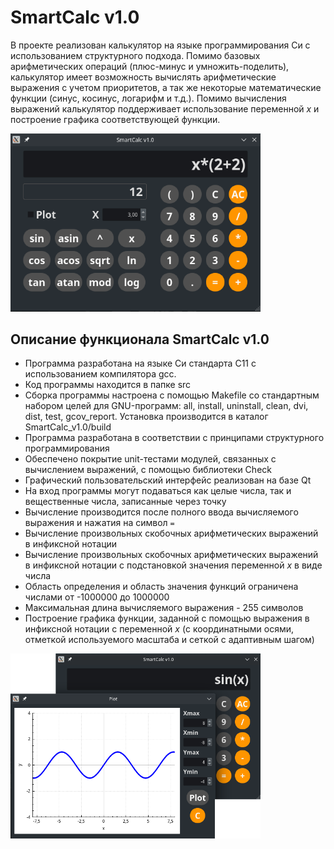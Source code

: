 # SmartCalc v1.0

В проекте реализован калькулятор на языке программирования Си с использованием структурного подхода. Помимо базовых арифметических операций (плюс-минус и умножить-поделить), калькулятор имеет возможность вычислять арифметические выражения с учетом приоритетов, а так же некоторые математические функции (синус, косинус, логарифм и т.д.). Помимо вычисления выражений калькулятор поддерживает использование переменной _x_ и построение графика соответствующей функции.

<img src="./misc/calc1.png" alt="ncdu" width="400">

## Описание функционала SmartCalc v1.0

- Программа разработана на языке Си стандарта C11 с использованием компилятора gcc. 
- Код программы находится в папке src 
- Сборка программы настроена с помощью Makefile со стандартным набором целей для GNU-программ: all, install, uninstall, clean, dvi, dist, test, gcov_report. Установка производится в каталог SmartCalc_v1.0/build
- Программа разработана в соответствии с принципами структурного программирования
- Обеспечено покрытие unit-тестами модулей, связанных с вычислением выражений, с помощью библиотеки Check
- Графический пользовательский интерфейс реализован на базе Qt
- На вход программы могут подаваться как целые числа, так и вещественные числа, записанные через точку
- Вычисление производится после полного ввода вычисляемого выражения и нажатия на символ `=`
- Вычисление произвольных скобочных арифметических выражений в инфиксной нотации
- Вычисление произвольных скобочных арифметических выражений в инфиксной нотации с подстановкой значения переменной _x_ в виде числа
- Область определения и область значения функций ограничена числами от -1000000 до 1000000
- Максимальная длина вычисляемого выражения - 255 символов
- Построение графика функции, заданной с помощью выражения в инфиксной нотации с переменной _x_  (с координатными осями, отметкой используемого масштаба и сеткой с адаптивным шагом)

<img src="./misc/calc2.png" alt="ncdu" width="400">
